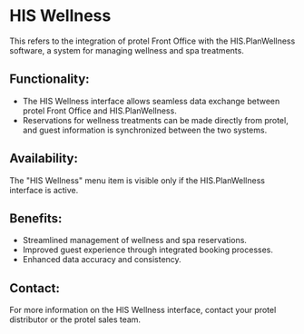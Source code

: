 # HIS Wellness

This refers to the integration of protel Front Office with the HIS.PlanWellness software, a system for managing wellness and spa treatments.

## Functionality:

* The HIS Wellness interface allows seamless data exchange between protel Front Office and HIS.PlanWellness.
* Reservations for wellness treatments can be made directly from protel, and guest information is synchronized between the two systems.

## Availability:

The "HIS Wellness" menu item is visible only if the HIS.PlanWellness interface is active. 

## Benefits:

* Streamlined management of wellness and spa reservations.
* Improved guest experience through integrated booking processes.
* Enhanced data accuracy and consistency.

## Contact:

For more information on the HIS Wellness interface, contact your protel distributor or the protel sales team.